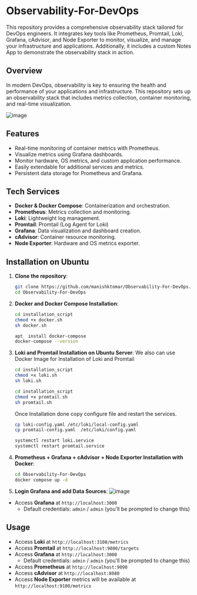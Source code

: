 # Observability-For-DevOps

This repository provides a comprehensive observability stack tailored for DevOps engineers. It integrates key tools like Prometheus, Promtail, Loki, Grafana, cAdvisor, and Node Exporter to monitor, visualize, and manage your infrastructure and applications. Additionally, it includes a custom Notes App to demonstrate the observability stack in action.

## Overview
In modern DevOps, observability is key to ensuring the health and performance of your applications and infrastructure. This repository sets up an observability stack that includes metrics collection, container monitoring, and real-time visualization.

![image](https://github.com/user-attachments/assets/36ed40f2-3322-456a-9f91-ffcc13fc3c9b)

## Features
- Real-time monitoring of container metrics with Prometheus.
- Visualize metrics using Grafana dashboards.
- Monitor hardware, OS metrics, and custom application performance.
- Easily extendable for additional services and metrics.
- Persistent data storage for Prometheus and Grafana.

## Tech Services
- **Docker & Docker Compose**: Containerization and orchestration.
- **Prometheus**: Metrics collection and monitoring.
- **Loki**: Lightweight log management.
- **Promtail**: Promtail (Log Agent for Loki)
- **Grafana**: Data visualization and dashboard creation.
- **cAdvisor**: Container resource monitoring.
- **Node Exporter**: Hardware and OS metrics exporter.

## Installation on Ubuntu

1. **Clone the repository**:
    ```bash
    git clone https://github.com/manishktomar/Observability-For-DevOps.git
    cd Observability-For-DevOps
    ```

2. **Docker and Docker Compose Installation**:
    ```bash
    cd installation_script
    chmod +x docker.sh
    sh docker.sh
    ```
    ```bash
    apt  install docker-compose
    docker-compose --version
    ```

3. **Loki and Promtail Installation on Ubuntu Server**:
We also can use Docker Image for Installation of Loki and Promtail 

    ```bash
    cd installation_script
    chmod +x loki.sh
    sh loki.sh
    ```

    ```bash
    cd installation_script
    chmod +x promtail.sh
    sh promtail.sh
    ```

    Once Installation done copy configure file and restart the services.
    ```bash
    cp loki-config.yaml /etc/loki/local-config.yaml
    cp promtail-config.yaml  /etc/loki/config.yaml

    systemctl restart loki.service
    systemctl restart promtail.service
    ```

4. **Prometheus + Grafana + cAdvisor + Node Exporter Installation with Docker**:
    ```bash
    cd Observability-For-DevOps
    docker compose up -d
    ```

5. **Login Grafana and add Data Sources**:
   ![image](https://github.com/user-attachments/assets/a93caf59-a806-4968-b188-d591e6f70e9d)

  - Access **Grafana** at `http://localhost:3000`
    - Default credentials: `admin` / `admin` (you'll be prompted to change this)

## Usage
- Access **Loki** at `http://localhost:3100/metrics`
- Access **Promtail** at `http://localhost:9080/targets`
- Access **Grafana** at `http://localhost:3000`
  - Default credentials: `admin` / `admin` (you'll be prompted to change this)
- Access **Prometheus** at `http://localhost:9090`
- Access **cAdvisor** at `http://localhost:8080`
- Access **Node Exporter** metrics will be available at `http://localhost:9100/metrics`
